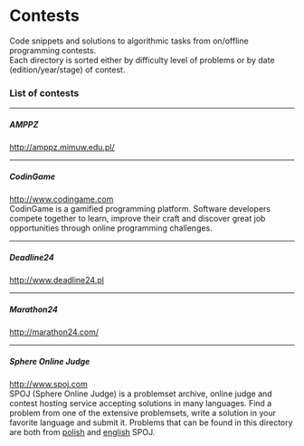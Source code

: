 # Contests  
Code snippets and solutions to algorithmic tasks from on/offline programming contests.  
Each directory is sorted either by difficulty level of problems or by date (edition/year/stage) of contest.

### List of contests

---
##### AMPPZ
http://amppz.mimuw.edu.pl/  

---
##### CodinGame
http://www.codingame.com  
CodinGame is a gamified programming platform. Software developers compete together to learn, improve their craft and discover great job opportunities through online programming challenges.

---
##### Deadline24
http://www.deadline24.pl  

---
##### Marathon24
http://marathon24.com/  

---
##### Sphere Online Judge
http://www.spoj.com  
SPOJ (Sphere Online Judge) is a problemset archive, online judge and contest hosting service accepting solutions in many languages. Find a problem from one of the extensive problemsets, write a solution in your favorite language and submit it. Problems that can be found in this directory are both from [polish](http://www.pl.spoj.com) and [english](http://www.spoj.com) SPOJ.
